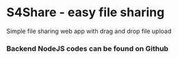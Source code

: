 # S4Share - easy file sharing
Simple file sharing web app with drag and drop file upload


### Backend NodeJS codes can be found on  Github

